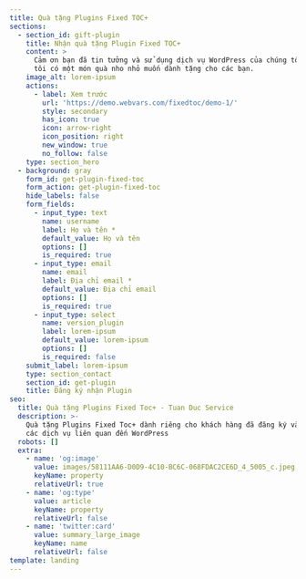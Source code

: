 ```yaml
---
title: Quà tặng Plugins Fixed TOC+
sections:
  - section_id: gift-plugin
    title: Nhận quà tặng Plugin Fixed TOC+
    content: >
      Cảm ơn bạn đã tin tưởng và sử dụng dịch vụ WordPress của chúng tôi, chúng
      tôi có một món quà nho nhỏ muốn dành tặng cho các bạn.
    image_alt: lorem-ipsum
    actions:
      - label: Xem trước
        url: 'https://demo.webvars.com/fixedtoc/demo-1/'
        style: secondary
        has_icon: true
        icon: arrow-right
        icon_position: right
        new_window: true
        no_follow: false
    type: section_hero
  - background: gray
    form_id: get-plugin-fixed-toc
    form_action: get-plugin-fixed-toc
    hide_labels: false
    form_fields:
      - input_type: text
        name: username
        label: Họ và tên *
        default_value: Họ và tên
        options: []
        is_required: true
      - input_type: email
        name: email
        label: Địa chỉ email *
        default_value: Địa chỉ email
        options: []
        is_required: true
      - input_type: select
        name: version_plugin
        label: lorem-ipsum
        default_value: lorem-ipsum
        options: []
        is_required: false
    submit_label: lorem-ipsum
    type: section_contact
    section_id: get-plugin
    title: Đăng ký nhận Plugin
seo:
  title: Quà tặng Plugins Fixed Toc+ - Tuan Duc Service
  description: >-
    Quà tặng Plugins Fixed Toc+ dành riêng cho khách hàng đã đăng ký và sử dụng
    các dịch vụ liên quan đến WordPress
  robots: []
  extra:
    - name: 'og:image'
      value: images/58111AA6-D0D9-4C10-BC6C-068FDAC2CE6D_4_5005_c.jpeg
      keyName: property
      relativeUrl: true
    - name: 'og:type'
      value: article
      keyName: property
      relativeUrl: false
    - name: 'twitter:card'
      value: summary_large_image
      keyName: name
      relativeUrl: false
template: landing
---
```

